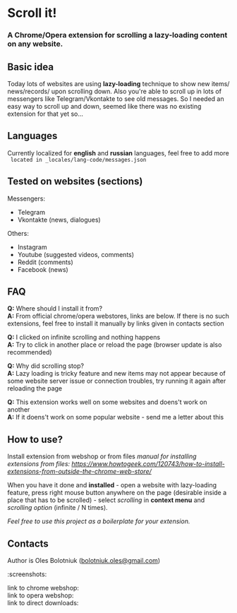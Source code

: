 # Scroll it!
### A Chrome/Opera extension for scrolling a lazy-loading content on any website.

## Basic idea
Today lots of websites are using **lazy-loading** technique to show new items/
news/records/ upon scrolling down. Also you're able to scroll up in lots of
messengers like Telegram/Vkontakte to see old messages. So I needed an easy way
to scroll up and down, seemed like there was no existing extension for that yet
so...

## Languages
Currently localized for **english** and **russian** languages, feel free to add more  
` located in _locales/lang-code/messages.json`  

## Tested on websites (sections)
Messengers:  
* Telegram  
* Vkontakte (news, dialogues)  

Others:  
* Instagram  
* Youtube (suggested videos, comments)  
* Reddit (comments)  
* Facebook (news)  

## FAQ
**Q:** Where should I install it from?  
**A:** From official chrome/opera webstores, links are below. If there is no such
extensions, feel free to install it manually by links given in contacts section  

**Q:** I clicked on infinite scrolling and nothing happens  
**A:** Try to click in another place or reload the page (browser update is also
recommended)  

**Q:** Why did scrolling stop?  
**A:** Lazy loading is tricky feature and new items may not appear because of some
website server issue or connection troubles, try running it again after reloading
the page  

**Q:** This extension works well on some websites and doens't work on another  
**A:** If it doens't work on some popular website - send me a letter about this  

## How to use?
Install extension from webshop or from files
*manual for installing extensions from files: https://www.howtogeek.com/120743/how-to-install-extensions-from-outside-the-chrome-web-store/*

When you have it done and **installed** - open a website with lazy-loading
feature, press right mouse button anywhere on the page (desirable inside a place
that has to be scrolled) - select *scrolling* in **context menu**
and *scrolling option* (infinite / N times).

*Feel free to use this project as a boilerplate for your extension.*

## Contacts
Author is Oles Bolotniuk (bolotniuk.oles@gmail.com)  

:screenshots:  

link to chrome webshop:  
link to opera webshop:  
link to direct downloads:  
